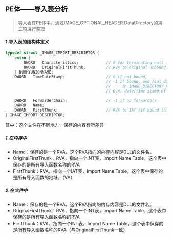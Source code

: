 ## PE体——导入表分析

> 导入表在PE体中，通过IMAGE_OPTIONAL_HEADER.DataDirectory的第二项进行获取

#### 1.导入表的结构体定义

```C++
typedef struct _IMAGE_IMPORT_DESCRIPTOR {
    union {
        DWORD   Characteristics;            // 0 for terminating null import descriptor
        DWORD   OriginalFirstThunk;         // RVA to original unbound IAT (PIMAGE_THUNK_DATA)
    } DUMMYUNIONNAME;
    DWORD   TimeDateStamp;                  // 0 if not bound,
                                            // -1 if bound, and real date\time stamp
                                            //     in IMAGE_DIRECTORY_ENTRY_BOUND_IMPORT (new BIND)
                                            // O.W. date/time stamp of DLL bound to (Old BIND)

    DWORD   ForwarderChain;                 // -1 if no forwarders
    DWORD   Name;
    DWORD   FirstThunk;                     // RVA to IAT (if bound this IAT has actual addresses)
} IMAGE_IMPORT_DESCRIPTOR;
```

其中：这个文件在不同地方，保存的内容有所差异

##### 1.在内存中

* Name：保存的是一个RVA，这个RVA指向的内存内容是DLL的文件名。
* OriginalFirstThunk：RVA，指向一个INT表，Import Name Table，这个表中保存的是所有导入函数名称的RVA
* FirstThunk：RVA，指向一个IAT表，Import Name Table，这个表中保存的是所有导入函数的地址。（VA）

##### 2.在文件中

* Name：保存的是一个RVA，这个RVA指向的内存内容是DLL的文件名。
* OriginalFirstThunk：RVA，指向一个INT表，Import Name Table，这个表中保存的是所有导入函数名称的RVA
* FirstThunk：RVA，指向一个INT表，Import Name Table，这个表中保存的是所有导入函数名称的RVA（与OriginalFirstThunk一致）
